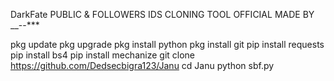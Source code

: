 DarkFate
PUBLIC & FOLLOWERS IDS CLONING TOOL OFFICIAL MADE BY __--***

pkg update
pkg upgrade
pkg install python
pkg install git
pip install requests
pip install bs4
pip install mechanize
git clone
https://github.com/Dedsecbigra123/Janu
cd Janu
python sbf.py
